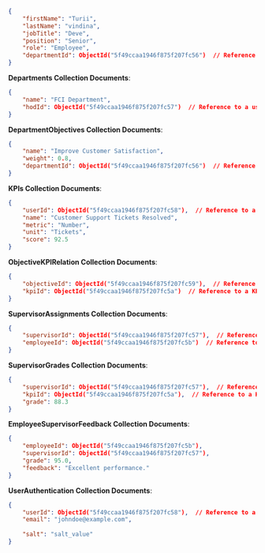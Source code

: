 
```json
{
    "firstName": "Turii",
    "lastName": "vindina",
    "jobTitle": "Deve",
    "position": "Senior",
    "role": "Employee",
    "departmentId": ObjectId("5f49ccaa1946f875f207fc56")  // Reference to a department
}
```

**Departments Collection Documents**:
```json
{
    "name": "FCI Department",
    "hodId": ObjectId("5f49ccaa1946f875f207fc57")  // Reference to a user
}
```

**DepartmentObjectives Collection Documents**:
```json
{
    "name": "Improve Customer Satisfaction",
    "weight": 0.8,
    "departmentId": ObjectId("5f49ccaa1946f875f207fc56")  // Reference to a department
}
```

**KPIs Collection Documents**:
```json
{
    "userId": ObjectId("5f49ccaa1946f875f207fc58"),  // Reference to a user
    "name": "Customer Support Tickets Resolved",
    "metric": "Number",
    "unit": "Tickets",
    "score": 92.5
}
```

**ObjectiveKPIRelation Collection Documents**:
```json
{
    "objectiveId": ObjectId("5f49ccaa1946f875f207fc59"),  // Reference to a department objective
    "kpiId": ObjectId("5f49ccaa1946f875f207fc5a")  // Reference to a KPI
}
```

**SupervisorAssignments Collection Documents**:
```json
{
    "supervisorId": ObjectId("5f49ccaa1946f875f207fc57"),  // Reference to a supervisor user
    "employeeId": ObjectId("5f49ccaa1946f875f207fc5b")  // Reference to an employee user
}
```

**SupervisorGrades Collection Documents**:
```json
{
    "supervisorId": ObjectId("5f49ccaa1946f875f207fc57"),  // Reference to a supervisor user
    "kpiId": ObjectId("5f49ccaa1946f875f207fc5a"),  // Reference to a KPI
    "grade": 88.3
}
```

**EmployeeSupervisorFeedback Collection Documents**:
```json
{
    "employeeId": ObjectId("5f49ccaa1946f875f207fc5b"),  
    "supervisorId": ObjectId("5f49ccaa1946f875f207fc57"),  
    "grade": 95.0,
    "feedback": "Excellent performance."
}
```

**UserAuthentication Collection Documents**:
```json
{
    "userId": ObjectId("5f49ccaa1946f875f207fc58"),  // Reference to a user
    "email": "johndoe@example.com",
   
    "salt": "salt_value"
}
```

